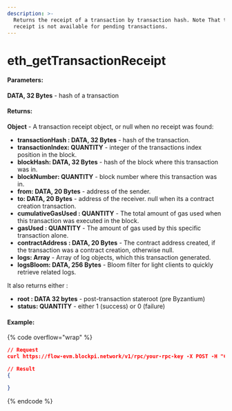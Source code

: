 ```yaml
---
description: >-
  Returns the receipt of a transaction by transaction hash. Note That the
  receipt is not available for pending transactions.
---
```


# eth\_getTransactionReceipt

#### **Parameters:**

**DATA, 32 Bytes** - hash of a transaction

#### **Returns:**

**Object** - A transaction receipt object, or null when no receipt was found:

* **transactionHash : DATA, 32 Bytes** - hash of the transaction.
* **transactionIndex: QUANTITY** - integer of the transactions index position in the block.
* **blockHash: DATA, 32 Bytes** - hash of the block where this transaction was in.
* **blockNumber: QUANTITY** - block number where this transaction was in.
* **from: DATA, 20 Bytes** - address of the sender.
* **to: DATA, 20 Bytes** - address of the receiver. null when its a contract creation transaction.
* **cumulativeGasUsed : QUANTITY** - The total amount of gas used when this transaction was executed in the block.
* **gasUsed : QUANTITY** - The amount of gas used by this specific transaction alone.
* **contractAddress : DATA, 20 Bytes** - The contract address created, if the transaction was a contract creation, otherwise null.
* **logs: Array** - Array of log objects, which this transaction generated.
* **logsBloom: DATA, 256 Bytes** - Bloom filter for light clients to quickly retrieve related logs.

It also returns either :

* **root : DATA 32 bytes** - post-transaction stateroot (pre Byzantium)
* **status: QUANTITY** - either 1 (success) or 0 (failure)

#### Example:

{% code overflow="wrap" %}
```json
// Request
curl https://flow-evm.blockpi.network/v1/rpc/your-rpc-key -X POST -H "Content-Type: application/json" --data '{"jsonrpc":"2.0","method":"eth_getTransactionReceipt","params":["0x6cac0a632b7a93dc8e74a094a5c42cce62ebd14af7aac009d91cb9de0c1b342d"],"id":1}'

// Result
{

}
```
{% endcode %}
